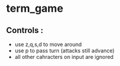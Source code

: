 # term_game

## Controls :
- use z,q,s,d to move around
- use p to pass turn (attacks still advance)
- all other cahracters on input are ignored